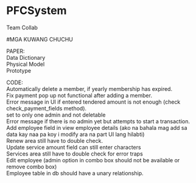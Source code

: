 # PFCSystem
Team Collab

#MGA KUWANG CHUCHU

PAPER: <br />
Data Dictionary <br />
Physical Model <br />
Prototype <br />



CODE: <br />
Automatically delete a member, if yearly membership has expired. <br/>
Fix payment pop up not functional after adding a member. <br/>
Error message in UI if entered tendered amount is not enough (check check_payment_fields method). <br/>
set to only one admin and not deletable <br/>
Error message if there is no admin yet but attempts to start a transaction. <br/>
Add employee field in view employee details (ako na bahala mag add sa data kay naa pa koy i modify ara na part UI lang hilabti) <br/>
Renew area still have to double check. <br/>
Update service amount field can still enter characters <br/>
Services area still have to double check for error traps <br/>
Edit employee (admin option in combo box should not be available or remove combo box) <br/>
Employee table in db should have a unary relationship. <br/>
<br/>


